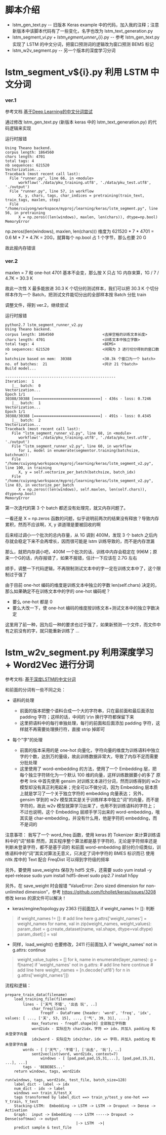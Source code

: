 脚本介绍
===========

- lstm_gen_text.py -- 旧版本 Keras example 中的代码，加入我的注释；注意新版本中该脚本代码有了一些变化，名字也改为 lstm_text_generation.py
- lstm_segment_v${i}.py + lstm_segment_runner_v${i}.py -- 参考 lstm_gen_text.py 实现了 LSTM 的中文分词，把窗口预测词的逻辑改为窗口预测 BEMS 标记
- lstm_w2v_segment.py -- 另一个版本的深度学习分词


lstm_segment_v${i}.py 利用 LSTM 中文分词
===========================================

### ver.1

参考文档 [基于Deep Learning的中文分词尝试](https://mp.weixin.qq.com/s?__biz=MzA4OTk5OTQzMg==&mid=2449231335&idx=1&sn=d3ba98841e85b7cea0049cc43b3c16ca)

通过修改 lstm_gen_text.py (新版本 keras 中的 lstm_text_generation.py) 的代码逻辑来实现

运行时报错
```
Using Theano backend.
corpus length: 1864560
chars length: 4701
total tags: 4
nb sequences: 621520
Vectorization...
Traceback (most recent call last):
  File "runner.py", line 66, in <module>
      workflow('./data/pku_training.utf8', './data/pku_test.utf8', './output')
  File "runner.py", line 57, in workflow
      X, y, chars, tags, char_indices = pretraining(train_text, train_tags, maxlen, step)
  File "/home/cuiyong/workspace/myproj/learning/keras/lstm_segment.py", line 56, in pretraining
      X = np.zeros((len(windows), maxlen, len(chars)), dtype=np.bool)
MemoryError
```

np.zeros((len(windows), maxlen, len(chars))) 维度为 621520 * 7 * 4701 = 0.6 M * 7 * 4.7K = 20G，就算每个 np.bool 占 1 个字节，那么也要 20 G

故此报内存错误


### ver.2

maxlen = 7 和 one-hot 4701 基本不会变，那么按 X 只占 1G 内存来算，1G / 7 / 4.7K  = 30.3 K

故此一次性 X 最多能放进 30.3 K 个切分的测试样本，我们可以把 30.3 K 个切分样本作为一个 Batch，把测试文件能切分出的全部样本按 Batch 分批 train

调整文件，得到 ver.2，继续尝试

运行时报错
```
python2.7 lstm_segment_runner_v2.py
Using Theano backend.
corpus length: 1864560                      <去掉空格的训练文本长度>
chars length: 4701                          <训练文本中独立字数>
total tags: 4                               <BEMS>
nb sequences: 621520                        <间隔为 3 进行切分得到的窗口数>
batchsize based on mem:  30388              <30.3k 个窗口为一个 batch>
no. of batches:  21                         <共计 21 个batch>
Build model...

--------------------------------------------------
Iteration:  1
   |__ batch:  0
Vectorization...
Epoch 1/1
30388/30388 [==============================] - 436s - loss: 0.7246
   |__ batch:  1
Vectorization...
Epoch 1/1
30388/30388 [==============================] - 491s - loss: 0.4345
   |__ batch:  2
Vectorization...
Traceback (most recent call last):
   File "lstm_segment_runner_v2.py", line 68, in <module>
      workflow('./data/pku_training.utf8', './data/pku_test.utf8', './output')
   File "lstm_segment_runner_v2.py", line 60, in workflow
      for i, model in enumerate(segmentor.training(batchsize, batchnum)):
   File "/home/cuiyong/workspace/myproj/learning/keras/lstm_segment_v2.py", line 100, in training
      X, y = self.vectorize_per_batch(batchsize, batch_idx)
   File "/home/cuiyong/workspace/myproj/learning/keras/lstm_segment_v2.py", line 83, in vectorize_per_batch
      X = np.zeros((len(windows), self.maxlen, len(self.chars)), dtype=np.bool)
MemoryError
```
第一次迭代的第 3 个 batch 都还没有处理完，就又内存问题了。

一看还是 X = np.zeros 函数的问题，似乎说明前两次的结果没有释放？导致内存累积，然而不应该啊，X, y 讲道理是要被回收的啊

后来经过调小一个批次的总内存量，从 1G 调到 400M，发现 3 个 batch 之后内存就会稳定下来不会再增长，因而很可能是 lstm 训练导致的，而不是内存泄漏

那么，就把内存调小吧，400M 一个批次的话，训练中内存会稳定在 996M；原来一个G的话，内存报错了，如果不报错，估计一下应该在 2.7G 左右


顺手，调整一下代码逻辑，不再限制测试文本中的字一定在训练文本中了，这个限制过于强了

由于目前 one-hot 编码的维度是训练文本中独立的字数 len(self.chars) 决定的，那么如果确定不在训练文本中的字的 one-hot 编码呢？

- 要么 one-hot 都是 0
- 要么大改一下，使 one-hot 编码的维度按训练文本+测试文本中的独立字数决定

这里用了前一种，因为后一种的要求也过于强了，如果新预测一个文件，而文件中有之前没有的字，就只能重新训练了 ...


lstm_w2v_segment.py 利用深度学习 + Word2Vec 进行分词
=======================================================

参考文档:  [基于深度LSTM的中文分词](http://xccds1977.blogspot.sg/2015/11/blog-post_25.html)

和前面的分词有一些不同之处：

- 语料的处理
	+ 前面的版本把整个语料合成一个大的字符串，只在最前面和最后面添加 padding 字符；这样的话，中间的 \r\n 换行字符都保留下来
	+ 这里把语料中的每行单独处理，每行的前面和后面添加 padding 字符，这样就不再需要处理换行符，直接 strip 掉即可

- 每个"字"的处理
	+ 前面的版本采用的是 one-hot 向量化，字符向量的维度为训练语料中独立字的个数，达到万的量级，故此训练数据非常大，导致了内存不足而需要分批处理
	+ 这里使用了 word-embedding 的方法，使用了一个 Embedding 层，把每个独立字符转化为一个默认 100 维的向量，这样训练数据要小的多了
		原参考 link 中首先使用 gensim 对训练文本进行分词，然而训练得到的 w2v 模型却没有真正利用起来；完全可以不做分词，因为 Embedding 层本质上就是学习了一个关于独立字符的 embedding 向量表达；
		另外，gensim 学到的 w2v 模型其实是关于训练样本中独立"词"的向量，而不是字符的，故此 w2v 模型就算学习出来了，也用不到训练语料的字符上；
        不过也说明，这个 Embedding 层顺手学习出来的 word-embedding，哦其实是 char-embedding，并没有什么用，他是字符的 embedding，而不是词的

注意事项： 我写了一个 word_freq 函数，使用 keras 的 Tokenizer 来计算训练语料中的“词”频率
  	然而，其实程序整个算法都是基于字符的，无论是字符频率还是判断未登录字符，都不是基于词的
  	和前面 word-embedding 部分的介绍类似，训练语料中的“词”其实对算法无意义，只决定了词中字符的 BMES 标识而已
	使用 nltk 库中的 Text 配合 FreqDist 可以得到字符级的频率

另外，要使用 save_weights 保存为 hdf5 文件，还需要
    sudo yum install -y epel-release
    sudo yum install hdf5-devel
    sudo pip2.7 install h5py

另外，在 save_weight 时会报错 “ValueError: Zero sized dimension for non-unlimited dimension”，参考 https://github.com/fchollet/keras/issues/3208 修改 keras 的源文件可以解决！

- keras/engine/topology.py 2363 行前面加入 if weight_names != []: 判断
> if weight_names != []:         # add line here
>     g.attrs['weight_names'] = weight_names
>     for name, val in zip(weight_names, weight_values):
>         param_dset = g.create_dataset(name, val.shape, dtype=val.dtype)
>         param_dset[:] = val

- 同样，load_weight() 也要修改，2411 行前面加入 if 'weight_names' not in g.attrs: continue
> weight_value_tuples = []
> for k, name in enumerate(layer_names):
>     g = f[name]
>     if 'weight_names' not in g.attrs:     # add line here
>         continue                          # add line here
>     weight_names = [n.decode('utf8') for n in g.attrs['weight_names']])


流程和逻辑：
```
prepare_train_data(filename)
	load_training_file(filename)
		lines - ['天气 不错', '出去 玩', ..]
			char_freq(lines)
				freqdf - DataFrame {header: 'word', 'freq', 'idx', values: [ ..., ['天', 53, 15], ..., ['气', 39, 31], ....}
			max_features - freqdf.shape[0] 全部独立字符数
			word2idx - 实际应为 char2idx，字符 => idx，并加入 padding 和 未登录字向量
			idx2word - 实际应为 idx2char，idx => 字符，并加入 padding 和 未登录字向量
		words - [ ['天气', '不错'], ['出去', '玩'], ..]
			sent2veclist(word, word2idx, context=7)
				windows - [ [pad,pad,pad,15,31,...], [pad,pad,15,31, ...], ...]
		tags - 'BEBEBES...'
	return windows, tags, word2idx

run(windows, tags, word2idx, test_file, batch_size=128)
	label_dict - label -> idx
	num_dict - idx -> label
	windows ==> train_X/test_X
	tags transformed by label_dict ==> train_y/test_y one-hot ==> Y_train, Y_test
	Stacking-LSTM:  Embedding -> LSTM -> LSTM -> Dropout -> Dense -> Activation
	Graph:  input -> Embedding ---> LSTM -----> Dropout -> Dense(softmax) -> output
                                |-> LSTM  ->|
	predict sample & test_file
```                      

